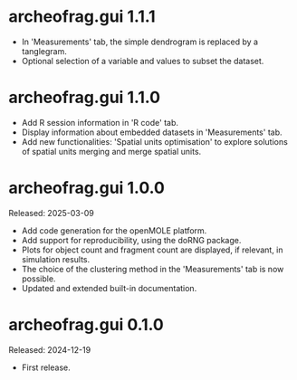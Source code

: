
# archeofrag.gui 1.1.1

* In 'Measurements' tab, the simple dendrogram is replaced by a tanglegram. 
* Optional selection of a variable and values to subset the dataset.

# archeofrag.gui 1.1.0

* Add R session information in 'R code' tab. 
* Display information about embedded datasets in 'Measurements' tab.
* Add new functionalities: 'Spatial units optimisation' to explore solutions of spatial units merging and merge spatial units.

# archeofrag.gui 1.0.0
Released: 2025-03-09

* Add code generation for the openMOLE platform.
* Add support for reproducibility, using the doRNG package.
* Plots for object count and fragment count are displayed, if relevant, in simulation results.
* The choice of the clustering method in the 'Measurements' tab is now possible.
* Updated and extended built-in documentation.

# archeofrag.gui 0.1.0
Released: 2024-12-19

* First release.

